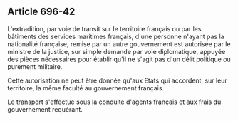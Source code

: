 Article 696-42
----
L'extradition, par voie de transit sur le territoire français ou par les
bâtiments des services maritimes français, d'une personne n'ayant pas la
nationalité française, remise par un autre gouvernement est autorisée par le
ministre de la justice, sur simple demande par voie diplomatique, appuyée des
pièces nécessaires pour établir qu'il ne s'agit pas d'un délit politique ou
purement militaire.

Cette autorisation ne peut être donnée qu'aux Etats qui accordent, sur leur
territoire, la même faculté au gouvernement français.

Le transport s'effectue sous la conduite d'agents français et aux frais du
gouvernement requérant.
